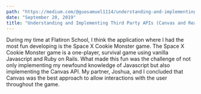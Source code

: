 ```yaml
---
path: "https://medium.com/@guosamuel1114/understanding-and-implementing-third-party-apis-canvas-and-react-dnd-d22eb4216a82"
date: "September 20, 2019"
title: "Understanding and Implementing Third Party APIs (Canvas and React DnD)"
---
```


During my time at Flatiron School, I think the application where I had the most fun developing is the Space X Cookie Monster game. The Space X Cookie Monster game is a one-player, survival game using vanilla Javascript and Ruby on Rails. What made this fun was the challenge of not only implementing my newfound knowledge of Javascript but also implementing the Canvas API. My partner, Joshua, and I concluded that Canvas was the best approach to allow interactions with the user throughout the game.
